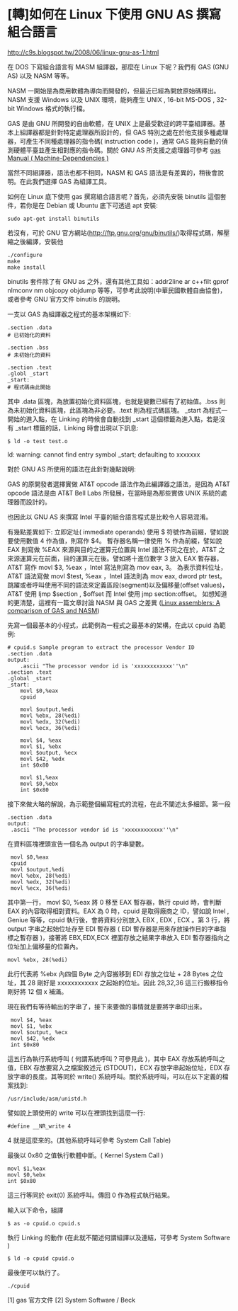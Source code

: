 # [轉]如何在 Linux 下使用 GNU AS 撰寫組合語言

http://c9s.blogspot.tw/2008/06/linux-gnu-as-1.html

在 DOS 下寫組合語言有 MASM 組譯器，那麼在 Linux 下呢？我們有 GAS (GNU AS) 以及 NASM 等等。

NASM 一開始是為商用軟體為導向而開發的，但最近已經為開放原始碼釋出。NASM 支援 Windows 以及 UNIX 環境，能夠產生 UNIX , 16-bit MS-DOS , 32-bit Windows 格式的執行檔。

GAS 是由 GNU 所開發的自由軟體，在 UNIX 上是最受歡迎的跨平臺組譯器。基本上組譯器都是針對特定處理器所設計的，但 GAS 特別之處在於他支援多種處理器，可產生不同種處理器的指令碼( instruction code )，通常 GAS 能夠自動的偵測硬體平臺並產生相對應的指令碼。關於 GNU AS 所支援之處理器可參考 [gas Manual ( Machine-Dependencies )](http://sourceware.org/binutils/docs/as/Machine-Dependencies.html#Machine-Dependencies)

當然不同組譯器，語法也都不相同，NASM 和 GAS 語法是有差異的，稍後會說明。在此我們選擇 GAS 為組譯工具。

如何在 Linux 底下使用 gas 撰寫組合語言呢？首先，必須先安裝 binutils 這個套件，若你是在 Debian 或 Ubuntu 底下可透過 apt 安裝:
```
sudo apt-get install binutils
```
若沒有，可於 GNU 官方網站(http://ftp.gnu.org/gnu/binutils/)取得程式碼，解壓縮之後編譯，安裝他
```
./configure
make
make install
```
binutils 套件除了有 GNU as 之外，還有其他工具如：addr2line ar c++filt gprof nlmconv nm objcopy objdump 等等，可參考此說明(中華民國軟體自由協會)，或者參考 GNU 官方文件 binutils 的說明。

一支以 GAS 為組譯器之程式的基本架構如下:
```
.section .data
# 已初始化的資料

.section .bss
# 未初始化的資料

.section .text
.globl _start
_start:
# 程式碼由此開始
```

其中 .data 區塊，為放置初始化資料區塊，也就是變數已經有了初始值。.bss 則為未初始化資料區塊，此區塊為非必要。.text 則為程式碼區塊。 _start 為程式一開始的進入點，在 Linking 的時候會自動找到 _start 這個標籤為進入點，若是沒有 _start 標籤的話，Linking 時會出現以下訊息:
```
$ ld -o test test.o
```
ld: warning: cannot find entry symbol _start; defaulting to xxxxxxx

對於 GNU AS 所使用的語法在此針對幾點說明:

GAS 的原開發者選擇實做 AT&T opcode 語法作為此編譯器之語法，是因為 AT&T opcode 語法是由 AT&T Bell Labs 所發展，在當時是為那些實做 UNIX 系統的處理器而設計的。

也因此以 GNU AS 來撰寫 Intel 平臺的組合語言程式是比較令人容易混淆。

有幾點差異如下:
立即定址( immediate operands) 使用 $ 符號作為前綴，譬如說要使用數值 4 作為值，則寫作 $4。
暫存器名稱一律使用 % 作為前綴，譬如說 EAX 則寫做 %EAX
來源與目的之運算元位置與 Intel 語法不同之在於，AT&T 之來源運算元在前面，目的運算元在後。譬如將十進位數字 3 放入 EAX 暫存器，AT&T 寫作 movl $3, %eax ，Intel 寫法則寫為 mov eax, 3。
為表示資料位址，AT&T 語法寫做 movl $test, %eax ，Intel 語法則為 mov eax, dword ptr test。
跳躍或者呼叫使用不同的語法來定義區段(segment)以及偏移量(offset values)，AT&T 使用 ljmp $section , $offset 而 Intel 使用 jmp section:offset。
如想知道的更清楚，這裡有一篇文章討論 NASM 與 GAS 之差異 ([Linux assemblers: A comparison of GAS and NASM](http://www.ibm.com/developerworks/library/l-gas-nasm.html))

先寫一個最基本的小程式，此範例為一程式之最基本的架構，在此以 cpuid 為範例:
```
# cpuid.s Sample program to extract the processor Vendor ID
.section .data
output:
    .ascii "The processor vendor id is 'xxxxxxxxxxxx''\n"
.section .text
.global _start
_start:
    movl $0,%eax
    cpuid

    movl $output,%edi
    movl %ebx, 28(%edi)
    movl %edx, 32(%edi)
    movl %ecx, 36(%edi)

    movl $4, %eax
    movl $1, %ebx
    movl $output, %ecx
    movl $42, %edx
    int $0x80

    movl $1,%eax
    movl $0,%ebx
    int $0x80
```
接下來做大略的解說，為示範整個編寫程式的流程，在此不闡述太多細節。第一段
```
.section .data
output:
 .ascii "The processor vendor id is 'xxxxxxxxxxxx''\n"
```
在資料區塊裡頭宣告一個名為 output 的字串變數。
```
 movl $0,%eax
 cpuid
 movl $output,%edi
 movl %ebx, 28(%edi)
 movl %edx, 32(%edi)
 movl %ecx, 36(%edi)
```
其中第一行， movl $0, %eax 將 0 移至 EAX 暫存器，執行 cpuid 時，會判斷 EAX 的內容取得相對資料。EAX 為 0 時，cpuid 是取得廠商之 ID，譬如說 Intel , Geniue 等等，cpuid 執行後，會將資料分別放入 EBX , EDX , ECX 。第 3 行，將 output 字串之起始位址存至 EDI 暫存器 ( EDI 暫存器是用來存放操作目的字串指標之暫存器 )，接著將 EBX,EDX,ECX 裡面存放之結果字串放入 EDI 暫存器指向之位址加上偏移量的位置內。
```
movl %ebx, 28(%edi)
```
此行代表將 %ebx 內四個 Byte 之內容搬移到 EDI 存放之位址 + 28 Bytes 之位址，其 28 剛好是 xxxxxxxxxxxx 之起始的位址。因此 28,32,36 這三行搬移指令剛好將 12 個 x 補滿。

現在我們有等待輸出的字串了，接下來要做的事情就是要將字串印出來。
```
 movl $4, %eax
 movl $1, %ebx
 movl $output, %ecx
 movl $42, %edx
 int $0x80
```
這五行為執行系統呼叫 ( 何謂系統呼叫？可參見此 )，其中 EAX 存放系統呼叫之值，EBX 存放要寫入之檔案敘述元 (STDOUT)，ECX 存放字串起始位址，EDX 存放字串的長度。其等同於 write() 系統呼叫。關於系統呼叫，可以在以下定義的檔案找到:
```
/usr/include/asm/unistd.h
```
譬如說上頭使用的 write 可以在裡頭找到這麼一行:
```
#define __NR_write 4
```
4 就是這麼來的。(其他系統呼叫可參考 System Call Table)

最後以 0x80 之值執行軟體中斷。( Kernel System Call )
```
movl $1,%eax
movl $0,%ebx
int $0x80
```
這三行等同於 exit(0) 系統呼叫。傳回 0 作為程式執行結果。

輸入以下命令，組譯
```
$ as -o cpuid.o cpuid.s
```
執行 Linking 的動作 (在此就不闡述何謂組譯以及連結，可參考 System Software )
```
$ ld -o cpuid cpuid.o
```
最後便可以執行了。
```
./cpuid
```
[1] gas 官方文件
[2] System Software / Beck
